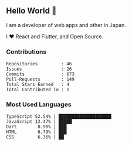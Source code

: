 ## Hello World 👋

I am a developer of web apps and other in Japan.

I ❤️ React and Flutter, and Open Source.

### Contributions

<!-- contributions start -->

    Repositories         : 46
    Issues               : 26
    Commits              : 673
    Pull-Requests        : 149
    Total Stars Earned   : 4
    Total Contributed To : 1

<!-- contributions end -->

### Most Used Languages

<!-- most-used-languages start -->

    TypeScript 52.54% | ████████████████████
    JavaScript 12.47% | █████
    Dart        8.98% | ███
    HTML        6.79% | ███
    CSS         6.36% | ██

<!-- most-used-languages end -->
